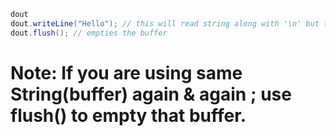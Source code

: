 ```java
dout
dout.writeLine("Hello"); // this will read string along with '\n' but transfer only "Hello" leaving "\n" in buffer.
dout.flush(); // empties the buffer
```

# Note: If you are using same String(buffer) again & again ; use flush() to empty that buffer.